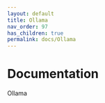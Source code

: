 ```yaml
---
layout: default
title: Ollama
nav_order: 97
has_children: true
permalink: docs/Ollama
---
```



# Documentation
Ollama
